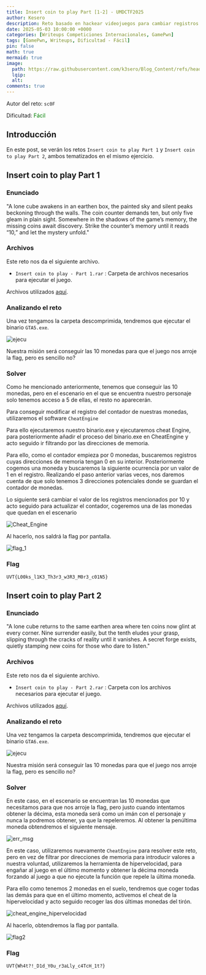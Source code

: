 ```yaml
---
title: Insert coin to play Part [1-2] - UMDCTF2025
author: Kesero
description: Reto basado en hackear videojuegos para cambiar registros a nuestra voluntad
date: 2025-05-03 10:00:00 +0000
categories: [Writeups Competiciones Internacionales, GamePwn]
tags: [GamePwn, Writeups, Dificultad - Fácil]
pin: false
math: true
mermaid: true
image:
  path: https://raw.githubusercontent.com/k3sero/Blog_Content/refs/heads/main/Competiciones_Internacionales_Writeups/2025/UniVsThreatsCTF2025/GamePwn/Insert%20coin%20to%20play/prompt.png
  lqip: 
  alt: 
comments: true
---
```


Autor del reto: `sc0F`

Dificultad: <font color=green>Fácil</font>

## Introducción

En este post, se verán los retos `Insert coin to play Part 1` y `Insert coin to play Part 2`, ambos tematizados en el mismo ejercicio.

## Insert coin to play Part 1 

### Enunciado

"A lone cube awakens in an earthen box, the painted sky and silent peaks beckoning through the walls. The coin counter demands ten, but only five gleam in plain sight. Somewhere in the shadows of the game’s memory, the missing coins await discovery. Strike the counter’s memory until it reads “10,” and let the mystery unfold."

### Archivos

Este reto nos da el siguiente archivo.

- `Insert coin to play - Part 1.rar` : Carpeta de archivos necesarios para ejecutar el juego.

Archivos utilizados [aquí](https://drive.google.com/drive/folders/1zl7a9cuc_UhSyukWFGzUdot7X18UY0e7?usp=sharing).

### Analizando el reto

Una vez tengamos la carpeta descomprimida, tendremos que ejecutar el binario `GTA5.exe`.

![ejecu](https://raw.githubusercontent.com/k3sero/Blog_Content/refs/heads/main/Competiciones_Internacionales_Writeups/2025/UniVsThreatsCTF2025/GamePwn/Insert%20coin%20to%20play/Insert%20coin%20to%20play%20-%20Part%201/img/ejecu.png)

Nuestra misión será conseguir las 10 monedas para que el juego nos arroje la flag, pero es sencillo no?

### Solver

Como he mencionado anteriormente, tenemos que conseguir las 10 monedas, pero en el escenario en el que se encuentra nuestro personaje solo tenemos acceso a 5 de ellas, el resto no aparecerán.

Para conseguir modificar el registro del contador de nuestras monedas, utilizaremos el software `CheatEngine`

Para ello ejecutaremos nuestro binario.exe y ejecutaremos cheat Engine, para posteriormente añadir el proceso del binario.exe en CheatEngine y acto seguido ir filtrando por las direcciones de memoria.

Para ello, como el contador empieza por 0 monedas, buscaremos registros cuyas direcciones de memoria tengan 0 en su interior. Posteriormente cogemos una moneda y buscaremos la siguiente ocurrencia por un valor de 1 en el registro. Realizando el paso anterior varias veces, nos daremos cuenta de que solo tenemos 3 direcciones potenciales donde se guardan el contador de monedas.

Lo siguiente será cambiar el valor de los registros mencionados por 10 y acto seguido para actualizar el contador, cogeremos una de las monedas que quedan en el escenario

![Cheat_Engine](https://raw.githubusercontent.com/k3sero/Blog_Content/refs/heads/main/Competiciones_Internacionales_Writeups/2025/UniVsThreatsCTF2025/GamePwn/Insert%20coin%20to%20play/Insert%20coin%20to%20play%20-%20Part%201/img/cheat.png)

Al hacerlo, nos saldrá la flag por pantalla.

![flag_1](https://raw.githubusercontent.com/k3sero/Blog_Content/refs/heads/main/Competiciones_Internacionales_Writeups/2025/UniVsThreatsCTF2025/GamePwn/Insert%20coin%20to%20play/Insert%20coin%20to%20play%20-%20Part%201/img/flag.png)

### Flag
`UVT{L00ks_l1K3_Th3r3_w3R3_M0r3_c01N5}`


## Insert coin to play Part 2

### Enunciado

"A lone cube returns to the same earthen area where ten coins now glint at every corner. Nine surrender easily, but the tenth eludes your grasp, slipping through the cracks of reality until it vanishes. A secret forge exists, quietly stamping new coins for those who dare to listen."

### Archivos

Este reto nos da el siguiente archivo.

- `Insert coin to play - Part 2.rar` : Carpeta con los archivos necesarios para ejecutar el juego.

Archivos utilizados [aquí](https://drive.google.com/drive/folders/1zl7a9cuc_UhSyukWFGzUdot7X18UY0e7?usp=sharing).

### Analizando el reto

Una vez tengamos la carpeta descomprimida, tendremos que ejecutar el binario `GTA6.exe`.

![ejecu](https://raw.githubusercontent.com/k3sero/Blog_Content/refs/heads/main/Competiciones_Internacionales_Writeups/2025/UniVsThreatsCTF2025/GamePwn/Insert%20coin%20to%20play/Insert%20coin%20to%20play%20-%20Part%201/img/ejecu.png)

Nuestra misión será conseguir las 10 monedas para que el juego nos arroje la flag, pero es sencillo no?

### Solver

En este caso, en el escenario se encuentran las 10 monedas que necesitamos para que nos arroje la flag, pero justo cuando intentamos obtener la décima, esta moneda será como un imán con el personaje y nunca la podremos obtener, ya que la repeleremos. Al obtener la penúltima moneda obtendremos el siguiente mensaje.

![err_msg](https://raw.githubusercontent.com/k3sero/Blog_Content/refs/heads/main/Competiciones_Internacionales_Writeups/2025/UniVsThreatsCTF2025/GamePwn/Insert%20coin%20to%20play/Insert%20coin%20to%20play%20-%20Part%202/img/err_msg.png)

En este caso, utilizaremos nuevamente `CheatEngine` para resolver este reto, pero en vez de filtrar por direcciones de memoria para introducir valores a nuestra voluntad, utilizaremos la herramienta de hipervelocidad, para engañar al juego en el último momento y obtener la décima moneda forzando al juego a que no ejecute la función que repele la última moneda.

Para ello como tenemos 2 monedas en el suelo, tendremos que coger todas las demás para que en el último momento, activemos el cheat de la hipervelocidad y acto seguido recoger las dos últimas monedas del tirón.

![cheat_engine_hipervelocidad](https://raw.githubusercontent.com/k3sero/Blog_Content/refs/heads/main/Competiciones_Internacionales_Writeups/2025/UniVsThreatsCTF2025/GamePwn/Insert%20coin%20to%20play/Insert%20coin%20to%20play%20-%20Part%202/img/paint2.png)

Al hacerlo, obtendremos la flag por pantalla.

![flag2](https://raw.githubusercontent.com/k3sero/Blog_Content/refs/heads/main/Competiciones_Internacionales_Writeups/2025/UniVsThreatsCTF2025/GamePwn/Insert%20coin%20to%20play/Insert%20coin%20to%20play%20-%20Part%202/img/flag2.png)

### Flag

`UVT{Wh4t?!_D1d_Y0u_r3aLly_c4TcH_1t?}`